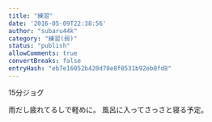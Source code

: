 ```yaml
---
title: "練習"
date: '2016-05-09T22:38:56'
author: "subaru44k"
category: "練習(弱)"
status: "publish"
allowComments: true
convertBreaks: false
entryHash: "eb7e16052b420d70e8f0531b92eb0fd8"
---
```

15分ジョグ

雨だし疲れてるしで軽めに。
風呂に入ってさっさと寝る予定。
